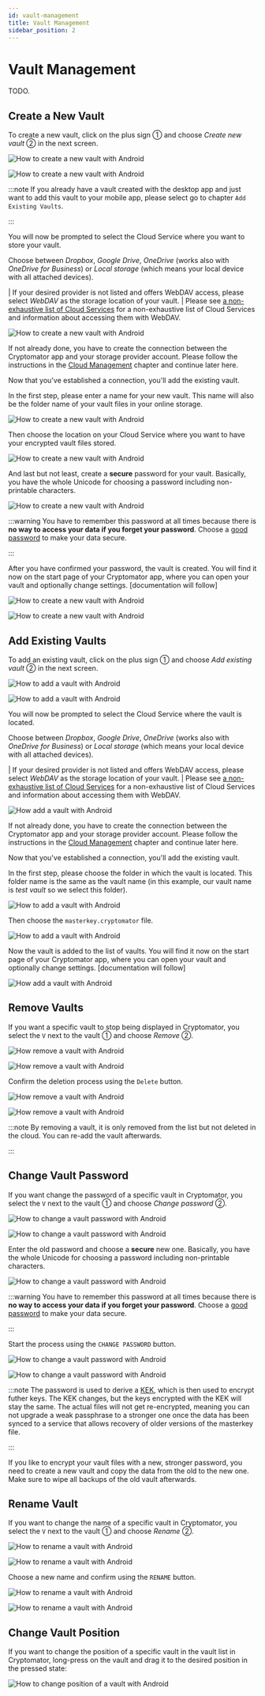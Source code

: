 ```yaml
---
id: vault-management
title: Vault Management
sidebar_position: 2
---
```


# Vault Management

TODO.

## Create a New Vault

To create a new vault, click on the plus sign ① and choose *Create new vault* ② in the next screen.

![How to create a new vault with Android](../../static/img/android/create-new-vault-0-start.png)

![How to create a new vault with Android](../../static/img/android/create-new-vault-1-select-new-existing.png)

:::note
If you already have a vault created with the desktop app and just want to add this vault to your mobile app, please select go to chapter `Add Existing Vaults`.

:::

You will now be prompted to select the Cloud Service where you want to store your vault.

Choose between *Dropbox*, *Google Drive*, *OneDrive* (works also with *OneDrive for Business*) or *Local storage* (which means your local device with all attached devices).

| If your desired provider is not listed and offers WebDAV access, please select *WebDAV* as the storage location of your vault.
| Please see [a non-exhaustive list of Cloud Services](../../misc/supported-cloud-services#clouds-with-webdav-support) for a non-exhaustive list of Cloud Services
  and information about accessing them with WebDAV.

![How to create a new vault with Android](../../static/img/android/create-new-vault-2-select-provider.png)

If not already done, you have to create the connection between the Cryptomator app and your storage provider account. Please follow the instructions in the [Cloud Management](../cloud-management) chapter and continue later here.

Now that you've established a connection, you'll add the existing vault.

In the first step, please enter a name for your new vault.
This name will also be the folder name of your vault files in your online storage.

![How to create a new vault with Android](../../static/img/android/create-new-vault-5-name-vault.png)

Then choose the location on your Cloud Service where you want to have your encrypted vault files stored.

![How to create a new vault with Android](../../static/img/android/create-new-vault-6-select-path.png)

And last but not least, create a **secure** password for your vault.
Basically, you have the whole Unicode for choosing a password including non-printable characters.

![How to create a new vault with Android](../../static/img/android/create-new-vault-7-set-password.png)

:::warning
You have to remember this password at all times because there is **no way to access your data if you forget your password**.
Choose a [good password](../../security/best-practices#good-passwords) to make your data secure.

:::

After you have confirmed your password, the vault is created.
You will find it now on the start page of your Cryptomator app, where you can open your vault and optionally change settings. [documentation will follow]

![How to create a new vault with Android](../../static/img/android/create-new-vault-8-creating-vault.png)

![How to create a new vault with Android](../../static/img/android/create-new-vault-9-finish.png)

## Add Existing Vaults

To add an existing vault, click on the plus sign ① and choose *Add existing vault* ② in the next screen.

![How to add a vault with Android](../../static/img/android/add-existing-vault-0-start.png)

![How to add a vault with Android](../../static/img/android/add-existing-vault-1-select-add-existing-vault.png)

You will now be prompted to select the Cloud Service where the vault is located.

Choose between *Dropbox*, *Google Drive*, *OneDrive* (works also with *OneDrive for Business*) or *Local storage* (which means your local device with all attached devices).

| If your desired provider is not listed and offers WebDAV access, please select *WebDAV* as the storage location of your vault.
| Please see [a non-exhaustive list of Cloud Services](../../misc/supported-cloud-services#clouds-with-webdav-support) for a non-exhaustive list of Cloud Services
  and information about accessing them with WebDAV.

![How add a vault with Android](../../static/img/android/add-existing-vault-2-select-provider.png)

If not already done, you have to create the connection between the Cryptomator app and your storage provider account. Please follow the instructions in the [Cloud Management](../cloud-management) chapter and continue later here.

Now that you've established a connection, you'll add the existing vault.

In the first step, please choose the folder in which the vault is located.
This folder name is the same as the vault name (in this example, our vault name is *test vault* so we select this folder).

![How to add a vault with Android](../../static/img/android/add-existing-vault-5-choose-folder.png)

Then choose the `masterkey.cryptomator` file.

![How to add a vault with Android](../../static/img/android/add-existing-vault-6-choose-file.png)

Now the vault is added to the list of vaults.
You will find it now on the start page of your Cryptomator app, where you can open your vault and optionally change settings. [documentation will follow]

![How add a vault with Android](../../static/img/android/add-existing-vault-8-finish.png)

## Remove Vaults

If you want a specific vault to stop being displayed in Cryptomator, you select the `V` next to the vault ① and choose *Remove* ②.

![How remove a vault with Android](../../static/img/android/remove-vault-0-start.png)

![How remove a vault with Android](../../static/img/android/remove-vault-1-select-remove-vault.png)

Confirm the deletion process using the `Delete` button.

![How remove a vault with Android](../../static/img/android/remove-vault-2-confirmation.png)

![How remove a vault with Android](../../static/img/android/remove-vault-3-finish.png)

:::note
By removing a vault, it is only removed from the list but not deleted in the cloud.
You can re-add the vault afterwards.

:::

## Change Vault Password

If you want change the password of a specific vault in Cryptomator, you select the `V` next to the vault ① and choose *Change password* ②.

![How to change a vault password with Android](../../static/img/android/change-password-vault-0-start.png)

![How to change a vault password with Android](../../static/img/android/change-password-vault-1-select-change-pw.png)

Enter the old password and choose a **secure** new one.
Basically, you have the whole Unicode for choosing a password including non-printable characters.

![How to change a vault password with Android](../../static/img/android/change-password-vault-2-change-password.png)

:::warning
You have to remember this password at all times because there is **no way to access your data if you forget your password**.
Choose a [good password](../../security/best-practices#good-passwords) to make your data secure.

:::

Start the process using the `CHANGE PASSWORD` button.

![How to change a vault password with Android](../../static/img/android/change-password-vault-3-changing-pw.png)

![How to change a vault password with Android](../../static/img/android/change-password-vault-4-finish.png)

:::note
The password is used to derive a [KEK](https://en.wikipedia.org/wiki/Glossary_of_cryptographic_keys), which is then used to encrypt futher keys.
The KEK changes, but the keys encrypted with the KEK will stay the same.
The actual files will not get re-encrypted, meaning you can not upgrade a weak passphrase to a stronger one once the data has been synced to a service that allows recovery of older versions of the masterkey file.

:::

If you like to encrypt your vault files with a new, stronger password, you need to create a new vault and copy the data from the old to the new one. Make sure to wipe all backups of the old vault afterwards.

## Rename Vault

If you want to change the name of a specific vault in Cryptomator, you select the `V` next to the vault ① and choose *Rename* ②.

![How to rename a vault with Android](../../static/img/android/rename-vault-0-start.png)

![How to rename a vault with Android](../../static/img/android/rename-vault-1-select-rename.png)

Choose a new name and confirm using the `RENAME` button.

![How to rename a vault with Android](../../static/img/android/rename-vault-3-renaming.png)

![How to rename a vault with Android](../../static/img/android/rename-vault-4-finish.png)

## Change Vault Position

If you want to change the position of a specific vault in the vault list in Cryptomator, long-press on the vault and drag it to the desired position in the pressed state:

![How to change position of a vault with Android](../../static/img/android/change-vault-positon.gif)
